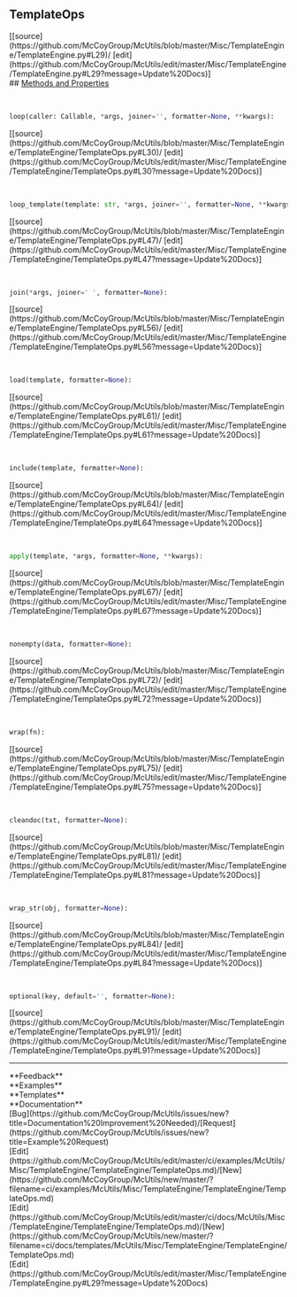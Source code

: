 ## <a id="McUtils.Misc.TemplateEngine.TemplateEngine.TemplateOps">TemplateOps</a> 

<div class="docs-source-link" markdown="1">
[[source](https://github.com/McCoyGroup/McUtils/blob/master/Misc/TemplateEngine/TemplateEngine.py#L29)/
[edit](https://github.com/McCoyGroup/McUtils/edit/master/Misc/TemplateEngine/TemplateEngine.py#L29?message=Update%20Docs)]
</div>









<div class="collapsible-section">
 <div class="collapsible-section collapsible-section-header" markdown="1">
## <a class="collapse-link" data-toggle="collapse" href="#methods" markdown="1"> Methods and Properties</a> <a class="float-right" data-toggle="collapse" href="#methods"><i class="fa fa-chevron-down"></i></a>
 </div>
 <div class="collapsible-section collapsible-section-body collapse show" id="methods" markdown="1">
 
<a id="McUtils.Misc.TemplateEngine.TemplateEngine.TemplateOps.loop" class="docs-object-method">&nbsp;</a> 
```python
loop(caller: Callable, *args, joiner='', formatter=None, **kwargs): 
```
<div class="docs-source-link" markdown="1">
[[source](https://github.com/McCoyGroup/McUtils/blob/master/Misc/TemplateEngine/TemplateEngine/TemplateOps.py#L30)/
[edit](https://github.com/McCoyGroup/McUtils/edit/master/Misc/TemplateEngine/TemplateEngine/TemplateOps.py#L30?message=Update%20Docs)]
</div>


<a id="McUtils.Misc.TemplateEngine.TemplateEngine.TemplateOps.loop_template" class="docs-object-method">&nbsp;</a> 
```python
loop_template(template: str, *args, joiner='', formatter=None, **kwargs): 
```
<div class="docs-source-link" markdown="1">
[[source](https://github.com/McCoyGroup/McUtils/blob/master/Misc/TemplateEngine/TemplateEngine/TemplateOps.py#L47)/
[edit](https://github.com/McCoyGroup/McUtils/edit/master/Misc/TemplateEngine/TemplateEngine/TemplateOps.py#L47?message=Update%20Docs)]
</div>


<a id="McUtils.Misc.TemplateEngine.TemplateEngine.TemplateOps.join" class="docs-object-method">&nbsp;</a> 
```python
join(*args, joiner=' ', formatter=None): 
```
<div class="docs-source-link" markdown="1">
[[source](https://github.com/McCoyGroup/McUtils/blob/master/Misc/TemplateEngine/TemplateEngine/TemplateOps.py#L56)/
[edit](https://github.com/McCoyGroup/McUtils/edit/master/Misc/TemplateEngine/TemplateEngine/TemplateOps.py#L56?message=Update%20Docs)]
</div>


<a id="McUtils.Misc.TemplateEngine.TemplateEngine.TemplateOps.load" class="docs-object-method">&nbsp;</a> 
```python
load(template, formatter=None): 
```
<div class="docs-source-link" markdown="1">
[[source](https://github.com/McCoyGroup/McUtils/blob/master/Misc/TemplateEngine/TemplateEngine/TemplateOps.py#L61)/
[edit](https://github.com/McCoyGroup/McUtils/edit/master/Misc/TemplateEngine/TemplateEngine/TemplateOps.py#L61?message=Update%20Docs)]
</div>


<a id="McUtils.Misc.TemplateEngine.TemplateEngine.TemplateOps.include" class="docs-object-method">&nbsp;</a> 
```python
include(template, formatter=None): 
```
<div class="docs-source-link" markdown="1">
[[source](https://github.com/McCoyGroup/McUtils/blob/master/Misc/TemplateEngine/TemplateEngine/TemplateOps.py#L64)/
[edit](https://github.com/McCoyGroup/McUtils/edit/master/Misc/TemplateEngine/TemplateEngine/TemplateOps.py#L64?message=Update%20Docs)]
</div>


<a id="McUtils.Misc.TemplateEngine.TemplateEngine.TemplateOps.apply" class="docs-object-method">&nbsp;</a> 
```python
apply(template, *args, formatter=None, **kwargs): 
```
<div class="docs-source-link" markdown="1">
[[source](https://github.com/McCoyGroup/McUtils/blob/master/Misc/TemplateEngine/TemplateEngine/TemplateOps.py#L67)/
[edit](https://github.com/McCoyGroup/McUtils/edit/master/Misc/TemplateEngine/TemplateEngine/TemplateOps.py#L67?message=Update%20Docs)]
</div>


<a id="McUtils.Misc.TemplateEngine.TemplateEngine.TemplateOps.nonempty" class="docs-object-method">&nbsp;</a> 
```python
nonempty(data, formatter=None): 
```
<div class="docs-source-link" markdown="1">
[[source](https://github.com/McCoyGroup/McUtils/blob/master/Misc/TemplateEngine/TemplateEngine/TemplateOps.py#L72)/
[edit](https://github.com/McCoyGroup/McUtils/edit/master/Misc/TemplateEngine/TemplateEngine/TemplateOps.py#L72?message=Update%20Docs)]
</div>


<a id="McUtils.Misc.TemplateEngine.TemplateEngine.TemplateOps.wrap" class="docs-object-method">&nbsp;</a> 
```python
wrap(fn): 
```
<div class="docs-source-link" markdown="1">
[[source](https://github.com/McCoyGroup/McUtils/blob/master/Misc/TemplateEngine/TemplateEngine/TemplateOps.py#L75)/
[edit](https://github.com/McCoyGroup/McUtils/edit/master/Misc/TemplateEngine/TemplateEngine/TemplateOps.py#L75?message=Update%20Docs)]
</div>


<a id="McUtils.Misc.TemplateEngine.TemplateEngine.TemplateOps.cleandoc" class="docs-object-method">&nbsp;</a> 
```python
cleandoc(txt, formatter=None): 
```
<div class="docs-source-link" markdown="1">
[[source](https://github.com/McCoyGroup/McUtils/blob/master/Misc/TemplateEngine/TemplateEngine/TemplateOps.py#L81)/
[edit](https://github.com/McCoyGroup/McUtils/edit/master/Misc/TemplateEngine/TemplateEngine/TemplateOps.py#L81?message=Update%20Docs)]
</div>


<a id="McUtils.Misc.TemplateEngine.TemplateEngine.TemplateOps.wrap_str" class="docs-object-method">&nbsp;</a> 
```python
wrap_str(obj, formatter=None): 
```
<div class="docs-source-link" markdown="1">
[[source](https://github.com/McCoyGroup/McUtils/blob/master/Misc/TemplateEngine/TemplateEngine/TemplateOps.py#L84)/
[edit](https://github.com/McCoyGroup/McUtils/edit/master/Misc/TemplateEngine/TemplateEngine/TemplateOps.py#L84?message=Update%20Docs)]
</div>


<a id="McUtils.Misc.TemplateEngine.TemplateEngine.TemplateOps.optional" class="docs-object-method">&nbsp;</a> 
```python
optional(key, default='', formatter=None): 
```
<div class="docs-source-link" markdown="1">
[[source](https://github.com/McCoyGroup/McUtils/blob/master/Misc/TemplateEngine/TemplateEngine/TemplateOps.py#L91)/
[edit](https://github.com/McCoyGroup/McUtils/edit/master/Misc/TemplateEngine/TemplateEngine/TemplateOps.py#L91?message=Update%20Docs)]
</div>
 </div>
</div>












---


<div markdown="1" class="text-secondary">
<div class="container">
  <div class="row">
   <div class="col" markdown="1">
**Feedback**   
</div>
   <div class="col" markdown="1">
**Examples**   
</div>
   <div class="col" markdown="1">
**Templates**   
</div>
   <div class="col" markdown="1">
**Documentation**   
</div>
   <div class="col" markdown="1">
   
</div>
   <div class="col" markdown="1">
   
</div>
   <div class="col" markdown="1">
   
</div>
</div>
  <div class="row">
   <div class="col" markdown="1">
[Bug](https://github.com/McCoyGroup/McUtils/issues/new?title=Documentation%20Improvement%20Needed)/[Request](https://github.com/McCoyGroup/McUtils/issues/new?title=Example%20Request)   
</div>
   <div class="col" markdown="1">
[Edit](https://github.com/McCoyGroup/McUtils/edit/master/ci/examples/McUtils/Misc/TemplateEngine/TemplateEngine/TemplateOps.md)/[New](https://github.com/McCoyGroup/McUtils/new/master/?filename=ci/examples/McUtils/Misc/TemplateEngine/TemplateEngine/TemplateOps.md)   
</div>
   <div class="col" markdown="1">
[Edit](https://github.com/McCoyGroup/McUtils/edit/master/ci/docs/McUtils/Misc/TemplateEngine/TemplateEngine/TemplateOps.md)/[New](https://github.com/McCoyGroup/McUtils/new/master/?filename=ci/docs/templates/McUtils/Misc/TemplateEngine/TemplateEngine/TemplateOps.md)   
</div>
   <div class="col" markdown="1">
[Edit](https://github.com/McCoyGroup/McUtils/edit/master/Misc/TemplateEngine/TemplateEngine.py#L29?message=Update%20Docs)   
</div>
   <div class="col" markdown="1">
   
</div>
   <div class="col" markdown="1">
   
</div>
   <div class="col" markdown="1">
   
</div>
</div>
</div>
</div>